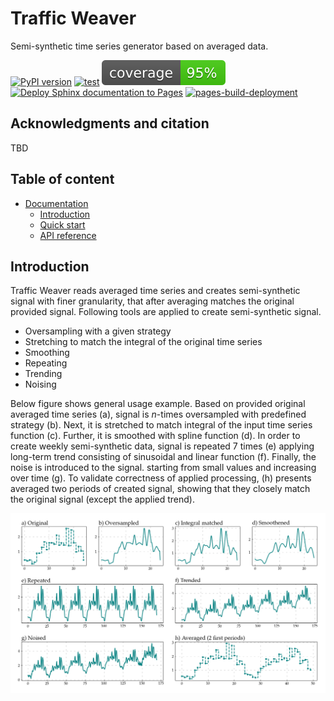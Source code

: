 # Traffic Weaver

Semi-synthetic time series generator based on averaged data.

[![PyPI version](https://badge.fury.io/py/traffic-weaver.svg)](https://badge.fury.io/py/traffic-weaver)
[![test](https://github.com/netopt/traffic-weaver/actions/workflows/test.yml/badge.svg)](https://github.com/netopt/traffic-weaver/actions/workflows/test.yml)
[![coverage badge](https://github.com/netopt/traffic-weaver/raw/main/badges/coverage.svg)](https://github.com/netopt/traffic-weaver/raw/main/badges/coverage.svg)
[![Deploy Sphinx documentation to Pages](https://github.com/netopt/traffic-weaver/actions/workflows/documentation.yml/badge.svg)](https://github.com/netopt/traffic-weaver/actions/workflows/documentation.yml)
[![pages-build-deployment](https://github.com/netopt/traffic_weaver/actions/workflows/pages/pages-build-deployment/badge.svg)](https://github.com/netopt/traffic_weaver/actions/workflows/pages/pages-build-deployment)

## Acknowledgments and citation

TBD

## Table of content
- [Documentation](https://netopt.github.io/traffic-weaver/)
    - [Introduction](https://netopt.github.io/traffic-weaver/introduction.html)
    - [Quick start](https://netopt.github.io/traffic-weaver/quick_start.html)
    - [API reference](https://netopt.github.io/traffic-weaver/apidocs/traffic_weaver.html)


## Introduction

Traffic Weaver reads averaged time series and creates
semi-synthetic signal with finer granularity, that after averaging
matches the original provided signal.
Following tools are applied to create semi-synthetic signal.

* Oversampling with a given strategy
* Stretching to match the integral of the original time series
* Smoothing
* Repeating
* Trending
* Noising

Below figure shows general usage example.
Based on provided original averaged time series (a), signal is *n*-times oversampled
with predefined strategy (b). Next, it is stretched to match integral of the input
time series function (c). Further, it is smoothed with spline function (d).
In order to create weekly semi-synthetic data, signal is repeated 7 times
(e) applying long-term trend consisting of sinusoidal and linear function (f).
Finally, the noise is introduced to the signal. starting from small values and
increasing over time (g). To validate correctness of applied processing,
(h) presents averaged two periods of created signal, showing that they closely
match the original signal (except the applied trend).

<img alt="Signal processing" width="800px" src="https://github.com/netopt/traffic-weaver/raw/main/docs/source/_static/gfx/signal_processing_overview.png"/>
